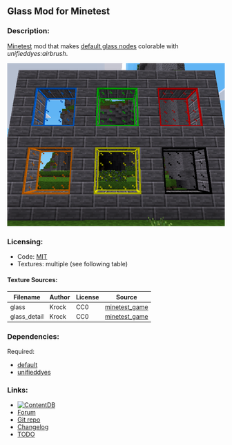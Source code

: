 ## Glass Mod for Minetest

### Description:

[Minetest][] mod that makes [default glass nodes][default] colorable with *unifieddyes:airbrush*.

![screenshot](screenshot.png)

### Licensing:

- Code:     [MIT](LICENSE.txt)
- Textures: multiple (see following table)

#### Texture Sources:

| Filename              | Author      | License | Source                   |
| --------------------- | ----------- | ------- | ------------------------ |
| glass                 | Krock       | CC0     | [minetest_game][default] |
| glass_detail          | Krock       | CC0     | [minetest_game][default] |

### Dependencies:

Required:
- [default][]
- [unifieddyes][]

### Links:

- [![ContentDB](https://content.minetest.net/packages/AntumDeluge/glass/shields/title/)][ContentDB]
- [Forum](https://forum.minetest.net/viewtopic.php?t=18307)
- [Git repo](https://github.com/AntumMT/mod-glass)
- [Changelog](changelog.txt)
- [TODO](TODO.txt)


[Minetest]: http://www.minetest.net/
[ContentDB]: https://content.minetest.net/packages/AntumDeluge/glass/
[default]: https://github.com/minetest/minetest_game/tree/master/mods/default
[unifieddyes]: https://forum.minetest.net/viewtopic.php?t=2178
